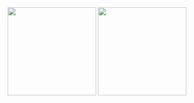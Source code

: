 <!--
### Tech Stack

![Python](https://img.shields.io/badge/-Python-05122A?style=flat&logo=python)
![JavaScript](https://img.shields.io/badge/-JavaScript-05122A?style=flat&logo=javascript)
![Java](https://img.shields.io/badge/-Java-05122A?style=flat&logo=Java&logoColor=FFA518)
![React](https://img.shields.io/badge/-React-05122A?style=flat&logo=react)
![Django](https://img.shields.io/badge/-Django-05122A?style=flat&logo=django&logoColor=092E20)
![Bootstrap](https://img.shields.io/badge/-Bootstrap-05122A?style=flat&logo=bootstrap&logoColor=563D7C)
![HTML](https://img.shields.io/badge/-HTML-05122A?style=flat&logo=HTML5)
![CSS](https://img.shields.io/badge/-CSS-05122A?style=flat&logo=CSS3&logoColor=1572B6)

### About Me
<div align="center">
  <h3>Genie 🧞‍♀️ ! Turn me into a Developer🙏🏻</h4>
  
  <p>안하고 죽어도 좋은 일만 내일로 미뤄라. - 파블로 피카소</p>
  <p>❤️  Like: Art, Film, Music, Computer ...<br>
  <p>🌊 ☀️  Summer person  ☀️<br>
    Specialty in Languages✨ 🇰🇷 🇺🇸 🇯🇵 🇫🇷 <br></p>
</div>
-->

<!-- ### Analytics -->
<div align="center">
  <img height="200em" src="https://github-readme-stats.vercel.app/api?username=nu1997&show_icons=true&count_private=true&bg_color=30,e96443,904e95&title_color=fff&text_color=fff&icon_color=fff"/>
  <img height="200em" src="https://github-readme-stats.vercel.app/api/top-langs/?username=nu1997&title_color=904e95"/>
</div>
<!--
<div align="center">
  <img height="250em" src="https://github-readme-stats.vercel.app/api/wakatime?username=nu1997&layout=compact&title_color=904e95"/>
</div>
-->
